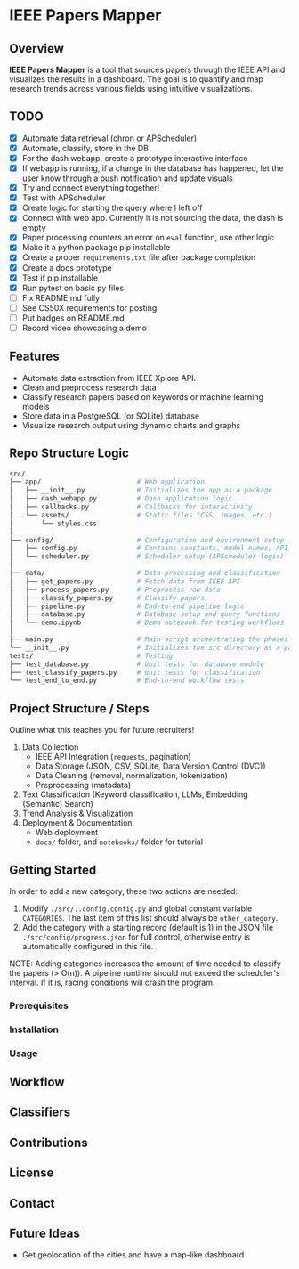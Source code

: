# IEEE Papers Mapper

## Overview

**IEEE Papers Mapper** is a tool that sources papers through the IEEE API and visualizes the results in a dashboard. The goal is to quantify and map research trends across various fields using intuitive visualizations.

## TODO

- [X] Automate data retrieval (chron or APScheduler)
- [X] Automate, classify, store in the DB
- [X] For the dash webapp, create a prototype interactive interface
- [X] If webapp is running, if a change in the database has happened, let the user know through a push notification and update visuals
- [X] Try and connect everything together!
- [X] Test with APScheduler
- [X] Create logic for starting the query where I left off
- [X] Connect with web app. Currently it is not sourcing the data, the dash is empty
- [X] Paper processing counters an error on `eval` function, use other logic
- [X] Make it a python package pip installable
- [X] Create a proper `requirements.txt` file after package completion
- [X] Create a docs prototype
- [X] Test if pip installable
- [X] Run pytest on basic py files
- [ ] Fix README.md fully
- [ ] See CS50X requirements for posting
- [ ] Put badges on README.md
- [ ] Record video showcasing a demo

## Features

- Automate data extraction from IEEE Xplore API.
- Clean and preprocess research data
- Classify research papers based on keywords or machine learning models
- Store data in a PostgreSQL (or SQLite) database
- Visualize research output using dynamic charts and graphs

## Repo Structure Logic

```bash
src/
├── app/                        # Web application
│   ├── __init__.py             # Initializes the app as a package
│   ├── dash_webapp.py          # Dash application logic
│   ├── callbacks.py            # Callbacks for interactivity
│   └── assets/                 # Static files (CSS, images, etc.)
│       └── styles.css
│
├── config/                     # Configuration and environment setup
│   ├── config.py               # Contains constants, model names, API keys
│   └── scheduler.py            # Scheduler setup (APScheduler logic)
│
├── data/                       # Data processing and classification
│   ├── get_papers.py           # Fetch data from IEEE API
│   ├── process_papers.py       # Preprocess raw data
│   ├── classify_papers.py      # Classify papers
│   ├── pipeline.py             # End-to-end pipeline logic
│   ├── database.py             # Database setup and query functions
│   └── demo.ipynb              # Demo notebook for testing workflows
│
├── main.py                     # Main script orchestrating the phases
└── __init__.py                 # Initializes the src directory as a package
tests/                          # Testing
├── test_database.py            # Unit tests for database module
├── test_classify_papers.py     # Unit tests for classification
└── test_end_to_end.py          # End-to-end workflow tests
```

## Project Structure / Steps

Outline what this teaches you for future recruiters!

1. Data Collection
    - IEEE API Integration (`requests`, pagination)
    - Data Storage (JSON, CSV, SQLite, Data Version Control (DVC))
    - Data Cleaning (removal, normalization, tokenization)
    - Preprocessing (matadata)
2. Text Classification (Keyword classification, LLMs, Embedding (Semantic) Search)
3. Trend Analysis & Visualization
4. Deployment & Documentation
    - Web deployment
    - `docs/` folder, and `notebooks/` folder for tutorial

## Getting Started

In order to add a new category, these two actions are needed:

1. Modify `./src/..config.config.py` and global constant variable `CATEGORIES`. The last item of this list should always be `other_category`.
2. Add the category with a starting record (default is 1) in the JSON file `./src/config/progress.json` for full control, otherwise entry is automatically configured in this file.

NOTE: Adding categories increases the amount of time needed to classify the papers (> O(n)). A pipeline runtime should not exceed the scheduler's interval. If it is, racing conditions will crash the program.

### Prerequisites

### Installation

### Usage

## Workflow

## Classifiers

## Contributions

## License

## Contact

## Future Ideas

- Get geolocation of the cities and have a map-like dashboard

